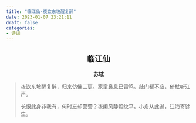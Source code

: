 ```yaml
---
title: "临江仙·夜饮东坡醒复醉"
date: 2023-01-07 23:21:11
draft: false
categories:
- 诗词
---
```


## <center>临江仙</center>
**<center>苏轼</center>**

> 夜饮东坡醒复醉，归来仿佛三更。家童鼻息已雷鸣。敲门都不应，倚杖听江声。
>
> 长恨此身非我有，何时忘却营营？夜阑风静縠纹平。小舟从此逝，江海寄馀生。
